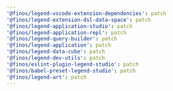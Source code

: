 ```yaml
---
'@finos/legend-vscode-extension-dependencies': patch
'@finos/legend-extension-dsl-data-space': patch
'@finos/legend-application-studio': patch
'@finos/legend-application-repl': patch
'@finos/legend-query-builder': patch
'@finos/legend-application': patch
'@finos/legend-data-cube': patch
'@finos/legend-dev-utils': patch
'@finos/eslint-plugin-legend-studio': patch
'@finos/babel-preset-legend-studio': patch
'@finos/legend-art': patch
---
```

